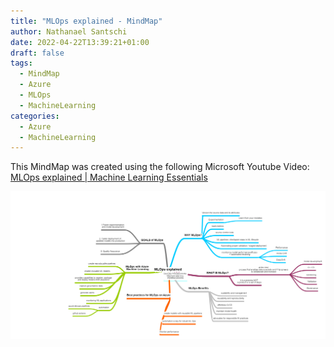 ```yaml
---
title: "MLOps explained - MindMap"
author: Nathanael Santschi
date: 2022-04-22T13:39:21+01:00
draft: false
tags:
  - MindMap
  - Azure
  - MLOps
  - MachineLearning
categories:
  - Azure
  - MachineLearning
---
```


This MindMap was created using the following Microsoft Youtube Video: [MLOps explained | Machine Learning Essentials](https://www.youtube.com/watch?v=ZVWg18AXXuE&ab_channel=MicrosoftAzure)

![MLOps Explained MindMap](/images/MLOpsExplained.png "Preview")
